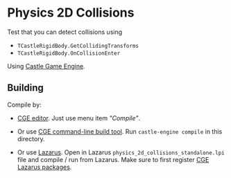 # Physics 2D Collisions

Test that you can detect collisions using

- `TCastleRigidBody.GetCollidingTransforms`
- `TCastleRigidBody.OnCollisionEnter`

Using [Castle Game Engine](https://castle-engine.io/).

## Building

Compile by:

- [CGE editor](https://castle-engine.io/manual_editor.php). Just use menu item _"Compile"_.

- Or use [CGE command-line build tool](https://castle-engine.io/build_tool). Run `castle-engine compile` in this directory.

- Or use [Lazarus](https://www.lazarus-ide.org/). Open in Lazarus `physics_2d_collisions_standalone.lpi` file and compile / run from Lazarus. Make sure to first register [CGE Lazarus packages](https://castle-engine.io/lazarus).
